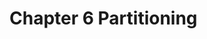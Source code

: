 # Chapter 6 Partitioning

##


##


##


##


##


##


##


##


##


##


##


## 


##


##


##


##


##


##


##


##


##


##


##


##


##


## 


##


##


##


##


##


##


##


##


##


##


##


##


##


## 


##


##


##


##


##


##


##


##


##


##


##


##


##


## 


##


##


##


##


##


##


##


##


##


##


##


##


##


## 


##


##


##


##


##


##


##


##


##


##


##


##


##


